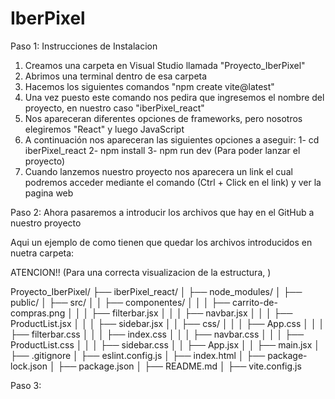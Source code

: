 # IberPixel


Paso 1:
Instrucciones de Instalacion

1. Creamos una carpeta en Visual Studio llamada "Proyecto_IberPixel"
2. Abrimos una terminal dentro de esa carpeta
3. Hacemos los siguientes comandos "npm create vite@latest"
4. Una vez puesto este comando nos pedira que ingresemos el nombre del proyecto, en nuestro caso "iberPixel_react"
5. Nos apareceran diferentes opciones de frameworks, pero nosotros elegiremos "React" y luego JavaScript
6. A continuación nos apareceran las siguientes opciones a aseguir: 1- cd iberPixel_react 2- npm install 3- npm run dev (Para poder lanzar el proyecto)
7. Cuando lanzemos nuestro proyecto nos aparecera un link el cual podremos acceder mediante el comando (Ctrl + Click en el link) y ver la pagina web

Paso 2: 
Ahora pasaremos a introducir los archivos que hay en el GitHub a nuestro proyecto

Aqui un ejemplo de como tienen que quedar los archivos introducidos en nuetra carpeta:

ATENCION!! (Para una correcta visualizacion de la estructura, )

Proyecto_IberPixel/
├── iberPixel_react/
│   ├── node_modules/
│   ├── public/
│   ├── src/
│   │   ├── componentes/
│   │   │   ├── carrito-de-compras.png
│   │   │   ├── filterbar.jsx
│   │   │   ├── navbar.jsx
│   │   │   ├── ProductList.jsx
│   │   │   ├── sidebar.jsx
│   │   ├── css/
│   │   │   ├── App.css
│   │   │   ├── filterbar.css
│   │   │   ├── index.css
│   │   │   ├── navbar.css
│   │   │   ├── ProductList.css
│   │   │   ├── sidebar.css
│   │   ├── App.jsx
│   │   ├── main.jsx
│   ├── .gitignore
│   ├── eslint.config.js
│   ├── index.html
│   ├── package-lock.json
│   ├── package.json
│   ├── README.md
│   ├── vite.config.js


Paso 3: 

